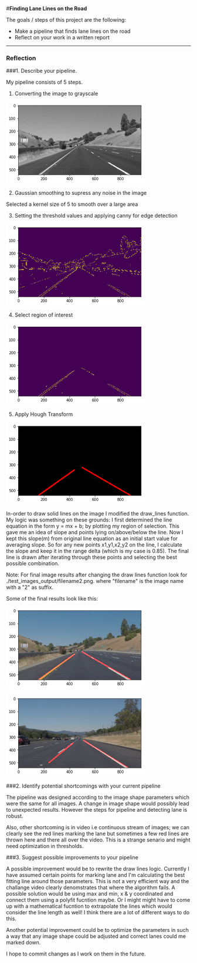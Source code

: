 #**Finding Lane Lines on the Road** 

The goals / steps of this project are the following:
* Make a pipeline that finds lane lines on the road
* Reflect on your work in a written report


[//]: # (Image References)

[image1]:./test_images_output/grayscale.png "Grayscale"

[image2]:./test_images_output/cannyOutput.png "CannyEdges"

[image3]:./test_images_output/ROI.png "ROI"


[image4]:./test_images_output/houghTransform.png "HoughTransform"

[image5]:./test_images_output/solidYellowCurve2.1.png "solidYellowCurve"

[image6]:./test_images_output/solidWhiteRight2.png "solidWhiteRight2"

---

### Reflection

###1. Describe your pipeline. 

My pipeline consists of 5 steps.

1) Converting the image to grayscale

![alt text][image1]

2) Gaussian smoothing to supress any noise in the image

Selected a kernel size of 5 to smooth over a large area

3) Setting the threshold values and applying canny for edge detection 

![alt text][image2]

4) Select region of interest

![alt text][image3]

5) Apply Hough Transform

![alt text][image4]

In-order to draw solid lines on the image I modified the draw_lines function. My logic was something on these grounds: I first determined the line equation in
the form y = mx + b; by plotting my region of selection. This gave me an idea of slope and points lying on/above/below the line. Now I kept this slope(m) from
original line equation  as an initial start value for averaging slope. So for any new points x1,y1,x2,y2 on the line, I calculate the slope and keep it in the
range delta (which is my case is 0.85). The final line is drawn after iterating through these points and selecting the best possible combination.

Note: For final image results after changing the draw lines function look for ./test_images_output/filename2.png. where "filename" is the image name with a "2" 
as suffix. 

Some of the final results look like this: 

![alt text][image5]

![alt text][image6]
 
###2. Identify potential shortcomings with your current pipeline

The pipeline was designed according to the image shape parameters which were the same for all images. A change in image shape would possibly lead
to unexpected results. However the steps for pipeline and detecting lane is robust. 

Also, other shortcoming is in video i.e continuous stream of images; we can clearly see the red lines marking the lane but sometimes a few red lines are 
thrown here and there all over the video. This is a strange senario and might need optimization in thresholds. 
 

###3. Suggest possible improvements to your pipeline

A possible improvement would be to rewrite the draw lines logic. Currently I have assumed certain points for marking lane and I'm calculating 
the best fitting line around those parameters. This is not a very efficient way and the challange video clearly denomstrates that where the algorithm fails. 
A possible solution would be using max and min, x & y coordinated and connect them using a polyfit fucntion maybe. Or I might might have to come up with a 
mathematical fucntion to extrapolate the lines which would consider the line length as well! I think there are a lot of different ways to do this.  

Another potential improvement could be to optimize the parameters in such a way that any image shape could be adjusted and correct lanes could me marked down. 

I hope to commit changes as I work on them in the future. 

